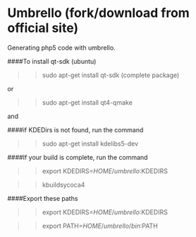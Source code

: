 Umbrello (fork/download from official site)
===

Generating php5 code with umbrello.

####To install qt-sdk (ubuntu)
>> sudo apt-get install qt-sdk (complete package)

or

>> sudo apt-get install qt4-qmake

and

####if KDEDirs is not found, run the command

>> sudo apt-get install kdelibs5-dev

####If your build is complete, run the command

>> export KDEDIRS=$HOME/umbrello:$KDEDIRS

>> kbuildsycoca4

####Export these paths

>> export KDEDIRS=$HOME/umbrello:$KDEDIRS

>> export PATH=$HOME/umbrello/bin:$PATH
